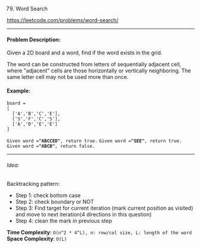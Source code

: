 79. Word Search

https://leetcode.com/problems/word-search/

---

#### Problem Description:

Given a 2D board and a word, find if the word exists in the grid.

The word can be constructed from letters of sequentially adjacent cell, where "adjacent" cells are those horizontally or vertically neighboring. The same letter cell may not be used more than once.

#### Example:

```
board =
[
  ['A','B','C','E'],
  ['S','F','C','S'],
  ['A','D','E','E']
]
```

`Given word =`**`"ABCCED"`**`, return true.`
`Given word =`**`"SEE"`**`, return true.`
`Given word =`**`"ABCB"`**`, return false.`

---

###### Idea:

Backtracking pattern:

- Step 1: check bottom case
- Step 2: check boundary or NOT
- Step 3: Find target for current iteration (mark current position as visited) and move to next iteration(4 directions in this question)
- Step 4: clean the mark in previous step

**Time Complexity**: `O(n^2 * 4^L), n: row/col size, L: length of the word`
**Space Complexity**: `O(L)`
